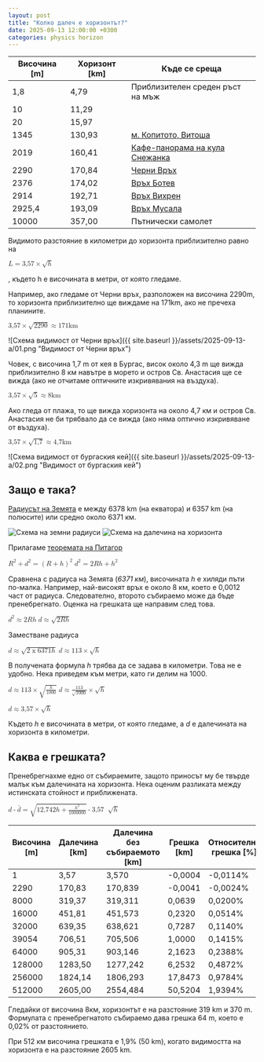 ```yaml
---
layout: post
title: "Колко далеч е хоризонтът?"
date: 2025-09-13 12:00:00 +0300
categories: physics horizon
---
```


| Височина [m]  | Хоризонт [km] | Къде се среща                                                                     |
|---------------|---------------|-----------------------------------------------------------------------------------|
| 1,8           | 4,79          | Приблизителен среден ръст на мъж                                                  |
| 10            | 11,29         |                                                                                   |
| 20            | 15,97         |                                                                                   |
| 1345          | 130,93        | [м. Копитото, Витоша](https://bg.wikipedia.org/wiki/Копитото)                     |
| 2019          | 160,41        | [Кафе-панорама на кула Снежанка](https://bg.wikipedia.org/wiki/Снежанка_(връх))   |
| 2290          | 170,84        | [Черни Връх](https://bg.wikipedia.org/wiki/Черни_връх)                            |
| 2376          | 174,02        | [Връх Ботев](https://bg.wikipedia.org/wiki/Ботев_(връх))                          |
| 2914          | 192,71        | [Връх Вихрен](https://bg.wikipedia.org/wiki/Вихрен)                               |
| 2925,4        | 193,09        | [Връх Мусала](https://bg.wikipedia.org/wiki/Мусала)                               |
| 10000         | 357,00        | Пътнически самолет                                                                |

Видимото разстояние в километри до хоризонта приблизително равно на

<math xmlns="http://www.w3.org/1998/Math/MathML">
	<semantics>
		<mrow>
			<mi>L</mi>
			<mo>=</mo>
			<mn>3,57</mn>
			<mo>×</mo>
			<msqrt>
				<mi>h</mi>
			</msqrt>
		</mrow>
		<annotation encoding="application/x-tex">L = 3,57\sqrt{h}</annotation>
	</semantics>
</math>

, където h e височината в метри, от която гледаме.

Например, ако гледаме от Черни връх, разположен на височина 2290m, то хоризонта приблизително ще виждаме на 171km, ако не пречеха планините.

<math xmlns="http://www.w3.org/1998/Math/MathML">
	<semantics>
		<mrow>
			<mn>3,57</mn>
			<mo>×</mo>
			<msqrt>
				<mrow>
					<mn>2290</mn>
				</mrow>
			</msqrt>
			<mo>&asymp;</mo>
			<mn>171</mn>
			<mi>km</mi>
		</mrow>
		<annotation encoding="application/x-tex">3,57\sqrt{2290} &asymp; 171km</annotation>
	</semantics>
</math>

![Схема видимост от Черни връх]({{ site.baseurl }}/assets/2025-09-13-a/01.png "Видимост от Черни връх")

Човек, с височина 1,7 m от кея в Бургас, висок около 4,3 m ще вижда приблизително 8 км навътре в морето и остров Св. Анастасия ще се вижда (ако не отчитаме оптичните изкривявания на въздуха).

<math xmlns="http://www.w3.org/1998/Math/MathML">
	<semantics>
		<mrow>
			<mn>3,57</mn>
			<mo>×</mo>
			<msqrt>
				<mrow>
					<mn>5</mn>
				</mrow>
			</msqrt>
			<mo>&asymp;</mo>
			<mn>8</mn>
			<mi>km</mi>
		</mrow>
		<annotation encoding="application/x-tex">3,57\sqrt{5} &asymp; 8km</annotation>
	</semantics>
</math>

Ако гледа от плажа, то ще вижда хоризонта на около 4,7 км и остров Св. Анастасия не би трябвало да се вижда (ако няма оптично изкривяване от въздуха).

<math xmlns="http://www.w3.org/1998/Math/MathML">
	<semantics>
		<mrow>
			<mn>3,57</mn>
			<mo>×</mo>
			<msqrt>
				<mrow>
					<mn>1,7</mn>
				</mrow>
			</msqrt>
			<mo>&asymp;</mo>
			<mn>4,7</mn>
			<mi>km</mi>
		</mrow>
		<annotation encoding="application/x-tex">3,57\sqrt{1,7} &asymp; 4,7km</annotation>
	</semantics>
</math>

![Схема видимост от бургаския кей]({{ site.baseurl }}/assets/2025-09-13-a/02.png "Видимост от бургаския кей")

## Защо е така?

[Радиусът на Земята](https://bg.wikipedia.org/wiki/Земен_радиус) е между 6378 km (на екватора) и 6357 km (на полюсите) или средно около 6371 км.

![Схема на земни радиуси](https://upload.wikimedia.org/wikipedia/commons/thumb/3/3e/WGS84_mean_Earth_radius.svg/220px-WGS84_mean_Earth_radius.svg.png "Земни радиуси")
![Схема на далечина на хоризонта](https://upload.wikimedia.org/wikipedia/commons/thumb/2/21/GeometricDistanceToHorizon.png/600px-GeometricDistanceToHorizon.png "Далечина на хоризонта")

Прилагаме [теоремата на Питагор](https://bg.wikipedia.org/wiki/Питагорова_теорема)

<math xmlns="http://www.w3.org/1998/Math/MathML">
	<msup>
		<mi>R</mi>
		<mn>2</mn>
	</msup>
	<mo>+</mo>
	<msup>
		<mi>d</mi>
		<mn>2</mn>
	</msup>
	<mo>=</mo>
	<msup>
		<mrow>
			<mo>(</mo>
			<mrow>
				<mi>R</mi>
				<mo>+</mo>
				<mi>h</mi>
			</mrow>
			<mo>)</mo>
		</mrow>
		<mn>2</mn>
	</msup>
</math>

<math xmlns="http://www.w3.org/1998/Math/MathML">
	<msup>
		<mi>d</mi>
		<mn>2</mn>
	</msup>
	<mo>=</mo>
	<mn>2</mn>
	<mo>⁢</mo>
	<mi>R</mi>
	<mo>⁢</mo>
	<mi>h</mi>
	<mo>+</mo>
	<msup>
		<mi>h</mi>
		<mn>2</mn>
	</msup>
</math>

Сравнена с радиуса на Земята (*6371 км*), височината *h* е хиляди пъти по-малка. Например, най-високят връх е около 8 км, което е 0,0012 част от радиуса. Следователно, второто събираемо може да бъде пренебрегнато. Оценка на грешката ще направим след това.

<math xmlns="http://www.w3.org/1998/Math/MathML">
	<msup>
		<mi>d</mi>
		<mn>2</mn>
	</msup>
	<mo>&asymp;</mo>
	<mn>2</mn>
	<mo>⁢</mo>
	<mi>R</mi>
	<mo>⁢</mo>
	<mi>h</mi>
</math>

<math xmlns="http://www.w3.org/1998/Math/MathML">
	<mi>d</mi>
	<mo>&asymp;</mo>
	<msqrt>
		<mn>2</mn>
		<mo>⁢</mo>
		<mi>R</mi>
		<mo>⁢</mo>
		<mi>h</mi>
	</msqrt>
</math>

Заместване радиуса

<math xmlns="http://www.w3.org/1998/Math/MathML">
	<mi>d</mi>
	<mo>&asymp;</mo>
	<msqrt>
		<mn>2</mn>
		<mo>⁢x</mo>
		<mi>6371</mi>
		<mo>⁢</mo>
		<mi>h</mi>
	</msqrt>
</math>

<math xmlns="http://www.w3.org/1998/Math/MathML">
	<mi>d</mi>
	<mo>&asymp;</mo>
	<mn>113</mn>
	<mo>×</mo>
	<msqrt>
		<mi>h</mi>
	</msqrt>
</math>

В получената формула *h* трябва да се задава в километри. Това не е удобно. Нека приведем към метри, като ги делим на 1000.

<math xmlns="http://www.w3.org/1998/Math/MathML">
	<mi>d</mi>
	<mo>&asymp;</mo>
	<mn>113</mn>
	<mo>×</mo>
	<msqrt>
		<mfrac>
			<mi>h</mi>
			<mn>1000</mn>
		</mfrac>
	</msqrt>
</math>

<math xmlns="http://www.w3.org/1998/Math/MathML">
	<mi>d</mi>
	<mo>&asymp;</mo>
	<mfrac>
		<mn>113</mn>
		<msqrt>
			<mn>1000</mn>
		</msqrt>
	</mfrac>
	<mo>×</mo>
	<msqrt>
		<mi>h</mi>
	</msqrt>
</math>

<math xmlns="http://www.w3.org/1998/Math/MathML"><mi>d</mi><mo>&asymp;</mo><mn>3,57</mn><mo>×</mo><msqrt><mi>h</mi></msqrt>
</math>

Където *h* е височината в метри, от която гледаме, а *d* е далечината на хоризонта в километри.

## Каква е грешката?

Пренебрегнахме едно от събираемите, защото приносът му бе твърде малък към далечината на хоризонта. Нека оценим разликата между истинската стойност и приближената.

<math xmlns="http://www.w3.org/1998/Math/MathML"><mi>d</mi><mo>-</mo><mover><mi>d</mi><mo>‾</mo></mover><mo>=</mo><msqrt><mn>12,742</mn><mo>⁢</mo><mi>h</mi><mo>+</mo><mfrac><msup><mi>h</mi><mn>2</mn></msup><mn>1000000</mn></mfrac></msqrt><mo>-</mo><mn>3,57</mn><mo></mo><msqrt><mi>h</mi></msqrt>
</math>

| Височина [m]  | Далечина [km]   | Далечина без събираемото [km]   | Грешка [km]   | Относителна грешка [%]    |
|---------------|-------------------|-----------------------------------|---------------|---------------------------|
|1              |3,57               |3,570                              |-0,0004        |-0,0114%                   |
|2290           |170,83             |170,839                            |-0,0041        |-0,0024%                   |
|8000           |319,37             |319,311                            |0,0639         |0,0200%                    |
|16000          |451,81             |451,573                            |0,2320         |0,0514%                    |
|32000          |639,35             |638,621                            |0,7287         |0,1140%                    |
|39054          |706,51             |705,506                            |1,0000         |0,1415%                    |
|64000          |905,31             |903,146                            |2,1623         |0,2388%                    |
|128000         |1283,50            |1277,242                           |6,2532         |0,4872%                    |
|256000         |1824,14            |1806,293                           |17,8473        |0,9784%                    |
|512000         |2605,00            |2554,484                           |50,5204        |1,9394%                    |

Гледайки от височина 8км, хоризонтът е на разстояние 319 km и 370 m. Формулата с пренебрегнатото събираемо дава грешка 64 m, което е 0,02% от разстоянието.

При 512 км височина грешката е 1,9% (50 km), когато видимостта на хоризонта е на разстояние 2605 km.
